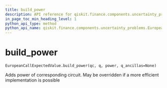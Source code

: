 ```yaml
---
title: build_power
description: API reference for qiskit.finance.components.uncertainty_problems.EuropeanCallExpectedValue.build_power
in_page_toc_min_heading_level: 1
python_api_type: method
python_api_name: qiskit.finance.components.uncertainty_problems.EuropeanCallExpectedValue.build_power
---
```


# build\_power

<span id="qiskit.finance.components.uncertainty_problems.EuropeanCallExpectedValue.build_power" />

`EuropeanCallExpectedValue.build_power(qc, q, power, q_ancillas=None)`

Adds power of corresponding circuit. May be overridden if a more efficient implementation is possible

